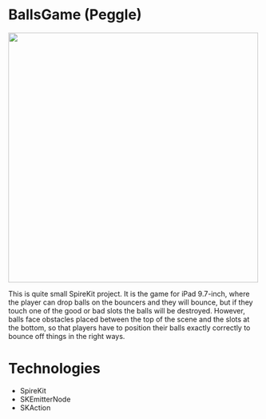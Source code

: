# BallsGame (Peggle)
<img src="https://user-images.githubusercontent.com/71500020/148111558-0a1e902f-d356-44e2-8262-085eff1d51a7.png" width="500" />

This is quite small SpireKit project. It is the game for iPad 9.7-inch, where the player can drop balls on the bouncers and they will bounce, but if they touch one of the good or bad slots the balls will be destroyed. However, balls face obstacles placed between the top of the scene and the slots at the bottom, so that players have to position their balls exactly correctly to bounce off things in the right ways.


# Technologies 
* SpireKit
* SKEmitterNode 
* SKAction
